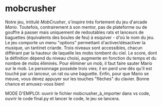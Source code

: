 # mobcrusher
Notre jeu, intitulé _MobCrusher_, s'inspire trés fortement du jeu d'arcade _Mario_. Toutefois, contrairement à son mentor, pas de plateforme ou de gouffre à passer mais uniquement de redoutables rats et lanceurs de baguettes (équivalents des boules de feu) à esquiver - d'où le nom du jeu. Le jeu comporte un menu "options" permettant d'activer/désactiver la musique, un tantinet criarde. Trois niveaux sont accessibles, chacun différant par la hauteur de laquelle les mobs tombent du ciel. Le score, dont la définition dépend du niveau choisi, augmente en fonction du temps et du nombre de mobs éliminés. Pour éliminer un mob, il faut faire sauter Mario sur le mob. Le personnage possède trois vies; il en perd une dès qu'il est touché par un lanceur, un rat ou une baguette. Enfin, pour que Mario se meuve, vous devez appuyer sur les touches "flèches" du clavier. 
Bonne chance et amusez-vous bien! 

MODE D'EMPLOI:
ouvrir le fichier mobcrusher_à_importer dans vs code, ouvrir le code final.py et lancer le code, le jeu se lancera.

